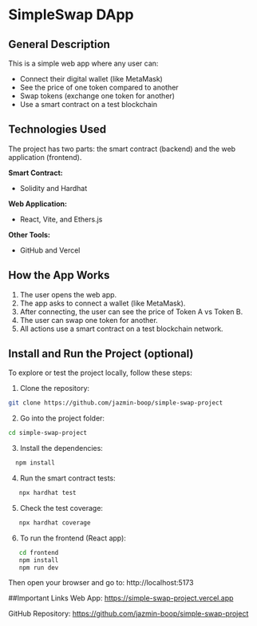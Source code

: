 # SimpleSwap DApp

## General Description

This is a simple web app where any user can:

- Connect their digital wallet (like MetaMask)
- See the price of one token compared to another
- Swap tokens (exchange one token for another)
- Use a smart contract on a test blockchain

## Technologies Used

The project has two parts: the smart contract (backend) and the web application (frontend).

**Smart Contract:**

- Solidity and Hardhat

**Web Application:**

- React, Vite, and Ethers.js

**Other Tools:**

- GitHub and Vercel

## How the App Works

1. The user opens the web app.
2. The app asks to connect a wallet (like MetaMask).
3. After connecting, the user can see the price of Token A vs Token B.
4. The user can swap one token for another.
5. All actions use a smart contract on a test blockchain network.

## Install and Run the Project (optional)

To explore or test the project locally, follow these steps:

1. Clone the repository:

```bash
git clone https://github.com/jazmin-boop/simple-swap-project
```
2. Go into the project folder:

```bash
cd simple-swap-project
```
3. Install the dependencies:
 ```bash
   npm install
 ```
4. Run the smart contract tests:
```bash   
   npx hardhat test
```
5. Check the test coverage:
```bash
   npx hardhat coverage
```
6. To run the frontend (React app):
```bash
   cd frontend
   npm install
   npm run dev
```
Then open your browser and go to:
  http://localhost:5173
  
##Important Links
Web App: https://simple-swap-project.vercel.app

GitHub Repository: https://github.com/jazmin-boop/simple-swap-project
